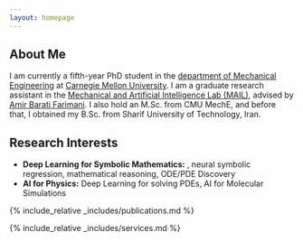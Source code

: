 ```yaml
---
layout: homepage
---
```


## About Me

I am currently a fifth-year PhD student in the [department of Mechanical Engineering](https://www.meche.engineering.cmu.edu) at [Carnegie Mellon University](https://www.cmu.edu). I am a graduate research assistant in the [Mechanical and Artificial Intelligence Lab (MAIL)](https://sites.google.com/view/barati), advised by [Amir Barati Farimani](https://www.meche.engineering.cmu.edu/directory/bios/barati-farimani-amir.html). I also hold an M.Sc. from CMU MechE, and before that, I obtained my B.Sc. from Sharif University of Technology, Iran.

## Research Interests

- **Deep Learning for Symbolic Mathematics:** , neural symbolic regression, mathematical reasoning, ODE/PDE Discovery
- **AI for Physics:** Deep Learning for solving PDEs, AI for Molecular Simulations

<!-- ## News

- **[Feb. 2020]** Our paper about incremental learning is accepted to CVPR 2020.
- **[Feb. 2020]** We will host the ACM Multimedia Asia 2020 conference in Singapore!
- **[Sept. 2019]** Our paper about few-shot learning is accepted to NeurIPS 2019.
- **[Mar. 2019]** Our paper about few-shot learning is accepted to CVPR 2019. -->

{% include_relative _includes/publications.md %}

{% include_relative _includes/services.md %}
